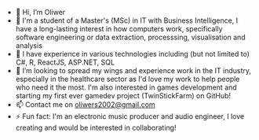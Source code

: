 - 👋 Hi, I’m Oliwer
- 👀 I'm a student of a Master's (MSc) in IT with Business Intelligence, I have a long-lasting interest in how computers work, specifically software engineering or data extraction, processsing, visualisation and analysis
- 🌱 I have experience in various technologies including (but not limited to) C#, R, ReactJS, ASP.NET, SQL 
- 💞️ I’m looking to spread my wings and experience work in the IT industry, especially in the healthcare sector as I'd love my work to help people who need it the most. I'm also interested in games development and starting my first ever gamedev project (TwinStickFarm) on GitHub!
- 📫 Contact me on oliwers2002@gmail.com
- ⚡ Fun fact: I'm an electronic music producer and audio engineer, I love creating and would be interested in collaborating!

<!---
GormlessIT/GormlessIT is a ✨ special ✨ repository because its `README.md` (this file) appears on your GitHub profile.
You can click the Preview link to take a look at your changes.
--->
